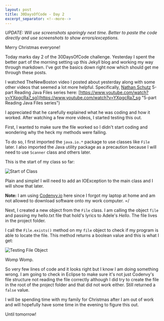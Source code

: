 ```yaml
---
layout: post
title: 30DaysOfCode - Day 2
excerpt_separator: <!--more-->
---
```


_UPDATE: Will use screenshots sparingly next time. Better to paste the code directly and use screenshots to show errors/exceptions._

Merry Christmas everyone! 

Today marks day 2 of the 30DaysOfCode challenge. Yesterday I spent the better part of the morning setting up this Jekyll blog and working my way through markdown. I've got the basics down right now which should get me through these posts.

I watched TheNewBoston video I posted about yesterday along with some other videos that seemed a lot more helpful. Specifically, [Nathan Schutz](https://www.youtube.com/channel/UCbJnFSkT67nSK2oxQjoKvRg "Nathan Schutz Youtube Channel") 5-part Reading Java Files series here: [https://www.youtube.com/watch?v=YXpgcRa7_sg](https://www.youtube.com/watch?v=YXpgcRa7_sg "5-part Reading Java Files series")

I appreciated that he carefully explained what he was coding and how it worked. After watching a few more videos, I started testing this out. 

First, I wanted to make sure the file worked so I didn't start coding and wondering why the heck my methods were failing.
<!--more-->
To do so, I first imported the ```java.io.*``` package to use classes like ```File``` later. I also imported the Java utility package as a precaution because I will need to use ```Scanner``` class and others later. 

This is the start of my class so far:

![Start of Class](https://raw.githubusercontent.com/seerocode/seerocode.github.io/master/_posts/Fello--StartOfClass.PNG?token=AJ_rZLEGbmO_sRJYQ7hTcY-_yfw0SiXVks5Yd5PPwA%3D%3D)

Plain and simple! I will need to add an IOException to the main class and I will show that later.

**Note:** I am using [Codenvy.io](Codenvy.io "Codenvy") here since I forgot my laptop at home and am not allowed to download software onto my work computer. =/ 

Next, I created a new object from the ```File``` class. I am calling the object ```file``` and passing my hello.txt file that hold's lyrics to Adele's _Hello_. The file lives in the project folder.

I call the ```File.exists()``` method on my ```file``` object to check if my program is able to locate the file. This method returns a boolean value and this is what I get:

![Testing File Object](https://raw.githubusercontent.com/seerocode/seerocode.github.io/master/_posts/Fello--TestingFileObject.PNG?token=AJ_rZNFfuB2QoCw6VzfYsEY--H9_9dxDks5Yd5PtwA%3D%3D)

Womp Womp.

So very few lines of code and it looks right but I know I am doing something wrong. I am going to check in Eclipse to make sure it's not just Codenvy's file structure not reading the file correctly although I did try to create the file in the root of the project folder and that did not work either. Still returned a ```false``` value.

I will be spending time with my family for Christmas after I am out of work and will hopefully have some time in the evening to figure this out.

Until tomorrow! 
